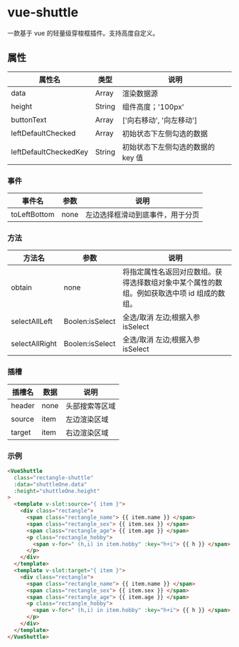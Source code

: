 # vue-shuttle

一款基于 vue 的轻量级穿梭框插件。支持高度自定义。

## 属性

| 属性名                | 类型   | 说明                              |
| --------------------- | ------ | --------------------------------- |
| data                  | Array  | 渲染数据源                        |
| height                | String | 组件高度；'100px'                 |
| buttonText            | Array  | ['向右移动', '向左移动']          |
| leftDefaultChecked    | Array  | 初始状态下左侧勾选的数据          |
| leftDefaultCheckedKey | String | 初始状态下左侧勾选的数据的 key 值 |

### 事件

| 事件名       | 参数 | 说明                             |
| ------------ | ---- | -------------------------------- |
| toLeftBottom | none | 左边选择框滑动到底事件，用于分页 |

### 方法

| 方法名         | 参数            | 说明                                                                                       |
| -------------- | --------------- | ------------------------------------------------------------------------------------------ |
| obtain         | none            | 将指定属性名返回对应数组。获得选择数组对象中某个属性的数组。例如获取选中项 id 组成的数组。 |
| selectAllLeft  | Boolen:isSelect | 全选/取消 左边;根据入参 isSelect                                                           |
| selectAllRight | Boolen:isSelect | 全选/取消 左边;根据入参 isSelect                                                           |

### 插槽

| 插槽名 | 数据 | 说明           |
| ------ | ---- | -------------- |
| header | none | 头部搜索等区域 |
| source | item | 左边渲染区域   |
| target | item | 右边渲染区域   |

### 示例

```html
<VueShuttle
  class="rectangle-shuttle"
  :data="shuttleOne.data"
  :height="shuttleOne.height"
>
  <template v-slot:source="{ item }">
    <div class="rectangle">
      <span class="rectangle_name"> {{ item.name }} </span>
      <span class="rectangle_sex"> {{ item.sex }} </span>
      <span class="rectangle_age"> {{ item.age }} </span>
      <p class="rectangle_hobby">
        <span v-for=" (h,i) in item.hobby" :key="h+i"> {{ h }} </span>
      </p>
    </div>
  </template>
  <template v-slot:target="{ item }">
    <div class="rectangle">
      <span class="rectangle_name"> {{ item.name }} </span>
      <span class="rectangle_sex"> {{ item.sex }} </span>
      <span class="rectangle_age"> {{ item.age }} </span>
      <p class="rectangle_hobby">
        <span v-for=" (h,i) in item.hobby" :key="h+i"> {{ h }} </span>
      </p>
    </div>
  </template>
</VueShuttle>
```
